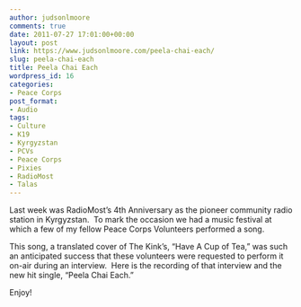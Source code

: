 ```yaml
---
author: judsonlmoore
comments: true
date: 2011-07-27 17:01:00+00:00
layout: post
link: https://www.judsonlmoore.com/peela-chai-each/
slug: peela-chai-each
title: Peela Chai Each
wordpress_id: 16
categories:
- Peace Corps
post_format:
- Audio
tags:
- Culture
- K19
- Kyrgyzstan
- PCVs
- Peace Corps
- Pixies
- RadioMost
- Talas
---
```


Last week was RadioMost’s 4th Anniversary as the pioneer community radio station in Kyrgyzstan.  To mark the occasion we had a music festival at which a few of my fellow Peace Corps Volunteers performed a song.

This song, a translated cover of The Kink’s, “Have A Cup of Tea,” was such an anticipated success that these volunteers were requested to perform it on-air during an interview.  Here is the recording of that interview and the new hit single, “Peela Chai Each.”

Enjoy!
